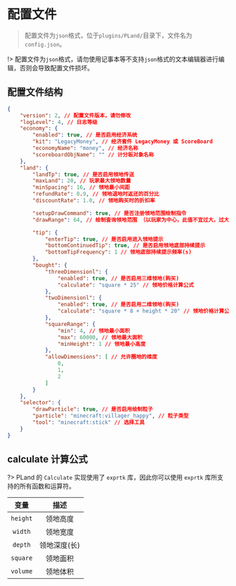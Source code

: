 # 配置文件

> 配置文件为`json`格式，位于`plugins/PLand/`目录下，文件名为`config.json`。

!> 配置文件为`json`格式，请勿使用记事本等不支持`json`格式的文本编辑器进行编辑，否则会导致配置文件损坏。

## 配置文件结构

```json
{
    "version": 2, // 配置文件版本，请勿修改
    "logLevel": 4, // 日志等级
    "economy": {
        "enabled": true, // 是否启用经济系统
        "kit": "LegacyMoney", // 经济套件 LegacyMoney 或 ScoreBoard
        "economyName": "money", // 经济名称
        "scoreboardObjName": "" // 计分板对象名称
    },
    "land": {
        "landTp": true, // 是否启用领地传送
        "maxLand": 20, // 玩家最大领地数量
        "minSpacing": 16, // 领地最小间距
        "refundRate": 0.9, // 领地退地时返还的百分比
        "discountRate": 1.0, // 领地购买时的折扣率

        "setupDrawCommand": true, // 是否注册领地范围绘制指令
        "drawRange": 64, // 绘制查询领地范围 （以玩家为中心，此值不宜过大，过大可能导致性能问题）

        "tip": {
            "enterTip": true, // 是否启用进入领地提示
            "bottomContinuedTip": true, // 是否启用领地底部持续提示
            "bottomTipFrequency": 1 // 领地底部持续提示频率(s)
        },
        "bought": {
            "threeDimensionl": {
                "enabled": true, // 是否启用三维领地(购买)
                "calculate": "square * 25" // 领地价格计算公式
            },
            "twoDimensionl": {
                "enabled": true, // 是否启用二维领地(购买)
                "calculate": "square * 8 + height * 20" // 领地价格计算公式
            },
            "squareRange": {
                "min": 4, // 领地最小面积
                "max": 60000, // 领地最大面积
                "minHeight": 1 // 领地最小高度
            },
            "allowDimensions": [ // 允许圈地的维度
                0,
                1,
                2
            ]
        }
    },
    "selector": {
        "drawParticle": true, // 是否启用绘制粒子
        "particle": "minecraft:villager_happy", // 粒子类型
        "tool": "minecraft:stick" // 选择工具
    }
}
```

## calculate 计算公式

?> PLand 的 `Calculate` 实现使用了 `exprtk` 库，因此你可以使用 `exprtk` 库所支持的所有函数和运算符。

| 变量 | 描述 |
| :---: | :---: |
| `height` | 领地高度 |
| `width` | 领地宽度 |
| `depth` | 领地深度(长) |
| `square` | 领地面积 |
| `volume` | 领地体积 |

